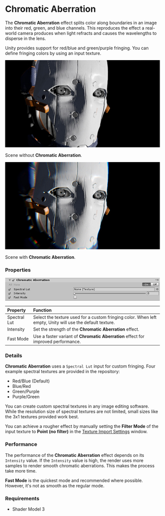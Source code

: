 # Chromatic Aberration

The **Chromatic Aberration** effect splits color along boundaries in an image into their red, green, and blue channels. This reproduces the effect a real-world camera produces when light refracts and causes the wavelengths to disperse in the lens.

Unity provides support for red/blue and green/purple fringing. You can define fringing colors by using an input texture.

![PostProcessing-ChromaticAberration-1](images\PostProcessing-ChromaticAberration-1.jpg)

Scene without **Chromatic Aberration**.

![PostProcessing-ChromaticAberration-0](images\PostProcessing-ChromaticAberration-0.jpg)

Scene with **Chromatic Aberration**.

### Properties

![](images/chroma.png)

| Property     | Function                                                     |
| :------------ | :------------------------------------------------------------ |
| Spectral Lut | Select the texture used for a custom fringing color. When left empty, Unity will use the default texture. |
| Intensity    | Set the strength of the **Chromatic Aberration** effect.                           |
| Fast Mode    | Use a faster variant of **Chromatic Aberration** effect for improved performance. |

### Details

**Chromatic Aberration** uses a `Spectral Lut` input for custom fringing. Four example spectral textures are provided in the repository:

- Red/Blue (Default)
- Blue/Red
- Green/Purple
- Purple/Green

You can create custom spectral textures in any image editing software. While the resolution size of spectral textures are not limited, small sizes like the 3x1 textures provided work best. 

You can achieve a rougher effect by manually setting the **Filter Mode** of the input texture to **Point (no filter)** in the [Texture Import Settings](https://docs.unity3d.com/Manual/class-TextureImporter.html) window.

### Performance

The performance of the **Chromatic Aberration** effect depends on its `Intensity` value. If the `Intensity` value is high, the render uses more samples to render smooth chromatic aberrations. This makes the process take more time.

**Fast Mode** is the quickest mode and recommended where possible. However, it's not as smooth as the regular mode.

### Requirements

- Shader Model 3
